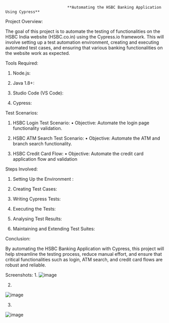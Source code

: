                                **Automating the HSBC Banking Application Using Cypress**  

Project Overview:

The goal of this project is to automate the testing of functionalities on the HSBC India 
website (HSBC.co.in) using the Cypress.io framework. This will involve setting up a 
test automation environment, creating and executing automated test cases, and 
ensuring that various banking functionalities on the website work as expected.

Tools Required:
1. Node.js:

2. Java 1.8+:

3. Studio Code (VS Code):

4. Cypress:

 

Test Scenarios:
1. HSBC Login Test Scenario: 
• Objective: Automate the login page functionality validation.

3. HSBC ATM Search Test Scenario:
• Objective: Automate the ATM and branch search functionality.

5. HSBC Credit Card Flow: 
• Objective: Automate the credit card application flow and validation


Steps Involved:
1. Setting Up the Environment :

2. Creating Test Cases:

3. Writing Cypress Tests:

4. Executing the Tests:

5. Analysing Test Results:

6. Maintaining and Extending Test Suites:

Conclusion:

By automating the HSBC Banking Application with Cypress, this project will help 
streamline the testing process, reduce manual effort, and ensure that critical 
functionalities such as login, ATM search, and credit card flows are robust and reliable.

Screenshots:
1.
![image](https://github.com/user-attachments/assets/ad99aa36-188e-410e-adb3-c0c77462332b)

2.
![image](https://github.com/user-attachments/assets/7cf3180c-e75b-433a-b78d-ce6b4beee571)



3.
![image](https://github.com/user-attachments/assets/2c9b6218-8ef3-4ed5-9180-ab96a683b87d)
